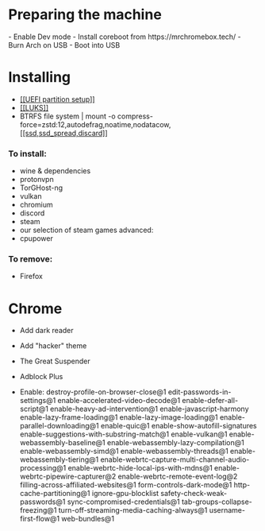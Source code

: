 <h1> Preparing the machine </h1>
- Enable Dev mode
- Install coreboot from https://mrchromebox.tech/
- Burn Arch on USB
- Boot into USB

<h1> Installing </h1>

<p>
  
- <a href="https://github.com/Phi-Mercuric/Chroom_Crackers/issues/7" target="_blank">[[UEFI partition setup]]</a>
- <a href="https://github.com/Phi-Mercuric/Chroom_Crackers/issues/7" target="_blank">[[LUKS]]</a>
- BTRFS file system | mount -o compress-force=zstd:12,autodefrag,noatime,nodatacow,<a href="https://github.com/Phi-Mercuric/Chroom_Crackers/issues/9" target="_blank">[[ssd,ssd_spread,discard]]</a>
</p>

<h3> To install: </h3>

- wine & dependencies
- protonvpn
- TorGHost-ng
- vulkan
- chromium
- discord
- steam
- our selection of steam games
advanced:
- cpupower

<h3> To remove: </h3>

- Firefox

<h1> Chrome </h1>

- Add dark reader
- Add "hacker" theme
- The Great Suspender
- Adblock Plus

- Enable:
destroy-profile-on-browser-close@1
edit-passwords-in-settings@1
enable-accelerated-video-decode@1
enable-defer-all-script@1
enable-heavy-ad-intervention@1
enable-javascript-harmony
enable-lazy-frame-loading@1
enable-lazy-image-loading@1
enable-parallel-downloading@1
enable-quic@1
enable-show-autofill-signatures
enable-suggestions-with-substring-match@1
enable-vulkan@1
enable-webassembly-baseline@1
enable-webassembly-lazy-compilation@1
enable-webassembly-simd@1
enable-webassembly-threads@1
enable-webassembly-tiering@1
enable-webrtc-capture-multi-channel-audio-processing@1
enable-webrtc-hide-local-ips-with-mdns@1
enable-webrtc-pipewire-capturer@2
enable-webrtc-remote-event-log@2
filling-across-affiliated-websites@1
form-controls-dark-mode@1
http-cache-partitioning@1
ignore-gpu-blocklist
safety-check-weak-passwords@1
sync-compromised-credentials@1
tab-groups-collapse-freezing@1
turn-off-streaming-media-caching-always@1
username-first-flow@1
web-bundles@1
